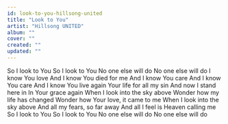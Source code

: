 ```yaml
---
id: look-to-you-hillsong-united
title: "Look to You"
artist: "Hillsong UNITED"
album: ""
cover: ""
created: ""
updated: ""
---
```


So I look to You
So I look to You
No one else will do
No one else will do
I know You love
And I know You died for me
And I know You care
And I know You care
And I know You live again
Your life for all my sin
And now I stand here in
In Your grace again
When I look into the sky above
Wonder how my life has changed
Wonder how Your love, it came to me
When I look into the sky above
And all my fears, so far away
And all I feel is Heaven calling me
So I look to You
So I look to You
No one else will do
No one else will do